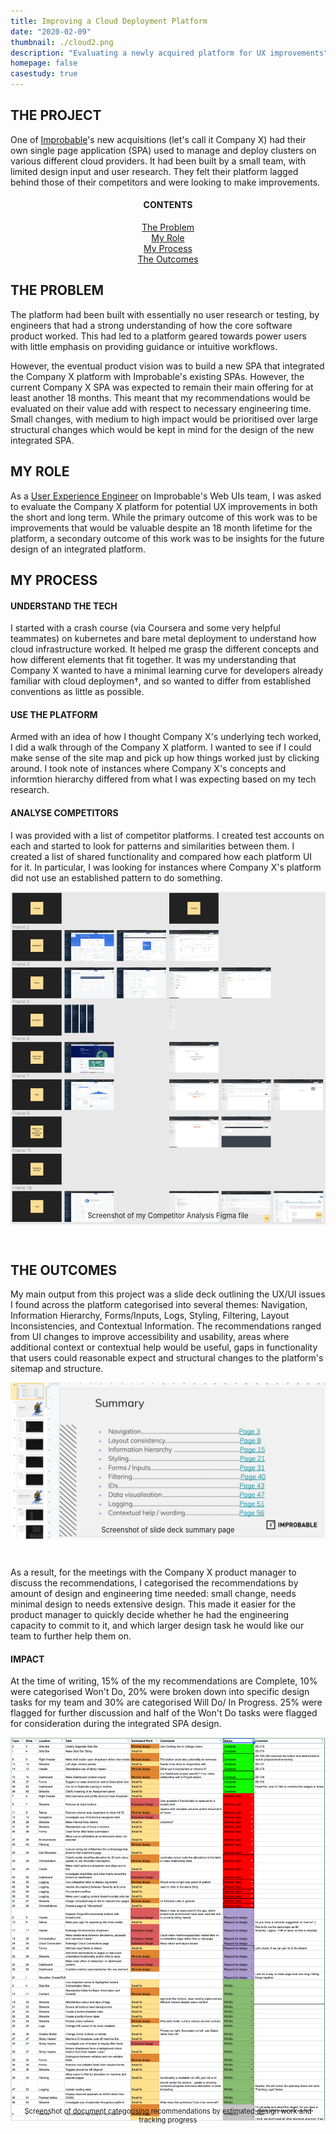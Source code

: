 ```yaml
---
title: Improving a Cloud Deployment Platform
date: "2020-02-09"
thumbnail: ./cloud2.png
description: "Evaluating a newly acquired platform for UX improvements"
homepage: false
casestudy: true
---
```


## THE PROJECT

One of <a href="https://improbable.io" target="_blank" rel="noopener noreferrer"> Improbable</a>'s new acquisitions (let's call it Company X) had their own single page application (SPA) used to manage and deploy clusters on various different cloud providers. It had been built by a small team, with limited design input and user research. They felt their platform lagged behind those of their competitors and were looking to make improvements.

<h4 align="center">CONTENTS</h4>
<p align="center">
    <a href="#problem" style="white-space: nowrap">The Problem</a><br>
    <a href="#role" style="white-space: nowrap">My Role</a><br>
    <a href="#process" style="white-space: nowrap">My Process</a><br>
    <a href="#outcomes" style="white-space: nowrap">The Outcomes</a><br>
</p>

<a name="problem" style="display: block; position: relative; top: -6vw"></a>

## THE PROBLEM

The platform had been built with essentially no user research or testing, by engineers that had a strong understanding of how the core software product worked. This had led to a platform geared towards power users with little emphasis on providing guidance or intuitive workflows.

However, the eventual product vision was to build a new SPA that integrated the Company X platform with Improbable's existing SPAs. However, the current Company X SPA was expected to remain their main offering for at least another 18 months. This meant that my recommendations would be evaluated on their value add with respect to necessary engineering time. Small changes, with medium to high impact would be prioritised over large structural changes which would be kept in mind for the design of the new integrated SPA.

<a name="role" style="display: block; position: relative; top: -6vw"></a>

## MY ROLE

As a <a href="../../"> User Experience Engineer</a> on Improbable's Web UIs team, I was asked to evaluate the Company X platform for potential UX improvements in both the short and long term. While the primary outcome of this work was to be improvements that would be valuable despite an 18 month lifetime for the platform, a secondary outcome of this work was to be insights for the future design of an integrated platform.

<a name="process" style="display: block; position: relative; top: -6vw"></a>

## MY PROCESS

#### UNDERSTAND THE TECH

I started with a crash course (via Coursera and some very helpful teammates) on kubernetes and bare metal deployment to understand how cloud infrastructure worked. It helped me grasp the different concepts and how different elements that fit together. It was my understanding that Company X wanted to have a minimal learning curve for developers already familiar with cloud deploymen†, and so wanted to differ from established conventions as little as possible.

#### USE THE PLATFORM

Armed with an idea of how I thought Company X's underlying tech worked, I did a walk through of the Company X platform. I wanted to see if I could make sense of the site map and pick up how things worked just by clicking around. I took note of instances where Company X's concepts and informtion hierarchy differed from what I was expecting based on my tech research.

#### ANALYSE COMPETITORS

I was provided with a list of competitor platforms. I created test accounts on each and started to look for patterns and similarities between them. I created a list of shared functionality and compared how each platform UI for it. In particular, I was looking for instances where Company X's platform did not use an established pattern to do something.

![competitors.png](./competitors.png)

<p align="center" style="font-size: 0.8em; position: relative; top: -4vw;">Screenshot of my Competitor Analysis Figma file </p>

<a name="outcomes" style="display: block; position: relative; top: -6vw"></a>

## THE OUTCOMES

My main output from this project was a slide deck outlining the UX/UI issues I found across the platform categorised into several themes: Navigation, Information Hierarchy, Forms/Inputs, Logs, Styling, Filtering, Layout Inconsistencies, and Contextual Information. The recommendations ranged from UI changes to improve accessibility and usability, areas where additional context or contextual help would be useful, gaps in functionality that users could reasonable expect and structural changes to the platform's sitemap and structure.

![slides.png](./slides.png)

<p align="center" style="font-size: 0.8em; position: relative; top: -4vw;"> Screenshot of slide deck summary page</p>

As a result, for the meetings with the Company X product manager to discuss the recommendations, I categorised the recommendations by amount of design and engineering time needed: small change, needs minimal design to needs extensive design. This made it easier for the product manager to quickly decide whether he had the engineering capacity to commit to it, and which larger design task he would like our team to further help them on.

#### IMPACT

At the time of writing, 15% of the my recommendations are Complete, 10% were categorised Won't Do, 20% were broken down into specific design tasks for my team and 30% are categorised Will Do/ In Progress. 25% were flagged for further discussion and half of the Won't Do tasks were flagged for consideration during the integrated SPA design.

![prioritisation.png](./prioritisation.png)

<p align="center" style="font-size: 0.8em; position: relative; top: -4vw;">Screenshot of document categorising recommendations by estimated design work and tracking progress</p>
